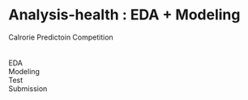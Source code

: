 # Analysis-health : EDA + Modeling 


Calrorie Predictoin Competition \
\
\
EDA \
Modeling \
Test \
Submission
